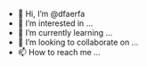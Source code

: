 - 👋 Hi, I’m @dfaerfa
- 👀 I’m interested in ...
- 🌱 I’m currently learning ...
- 💞️ I’m looking to collaborate on ...
- 📫 How to reach me ...

<!---
dfaerfa/dfaerfa is a ✨ special ✨ repository because its `README.md` (this file) appears on your GitHub profile.
You can click the Preview link to take a look at your changes.
--->
